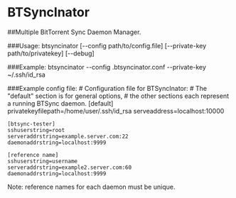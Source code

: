 BTSyncInator
============

##Multiple BitTorrent Sync Daemon Manager.

###Usage:
    btsyncinator [--config path/to/config.file] [--private-key path/to/privatekey] [--debug]

###Example:
    btsyncinator --config .btsyncinator.conf --private-key ~/.ssh/id_rsa

###Example config file:
    # Configuration file for BTSyncInator:
    # The "default" section is for general options,
    # the other sections each represent a running BTSync daemon.
    [default]
    privatekeyfilepath=/home/user/.ssh/id_rsa
    serveaddress=localhost:10000

    [btsync-tester]
    sshuserstring=root
    serveraddrstring=example.server.com:22
    daemonaddrstring=localhost:9999

    [reference name]
    sshuserstring=username
    serveraddrstring=example2.server.com:60
    daemonaddrstring=localhost:9999

Note: reference names for each daemon must be unique.
